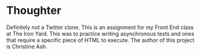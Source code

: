 
# Thoughter

Definitely not a Twitter clone.
This is an assignment for my Front End class at The Iron Yard.
This was to practice writing asynchronous tests and ones that require a specific piece of HTML to execute.
The author of this project is Christine Ash.
